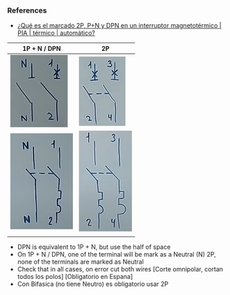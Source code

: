 

### References 
* [¿Qué es el marcado 2P, P+N y DPN en un interruptor magnetotérmico | PIA | térmico | automático?](https://www.youtube.com/watch?v=Qr7-zvSlZtQ&list=PL54-5yiMdV8FYDGRnyAfPefKPnuhqPtuQ&index=15&t=3s)


| 1P + N  / DPN                   | 2P                              |
| ------------------------------- | ------------------------------- |
| ![alt text](/Pictures/58.png)   | ![alt text](/Pictures/60.png)   |
| ![alt text](/Pictures/59.png)   | ![alt text](/Pictures/61.png)   |
|                          |                            |


* DPN is equivalent to 1P + N, but use the half of space
* On 1P + N / DPN, one of the terminal will be mark as a Neutral (N)
   2P, none of the terminals are marked as Neutral
* Check that in all cases, on error cut both wires 
   [Corte omnipolar, cortan todos los polos]
   [Obligatorio en Espana]
* Con Bifasica (no tiene Neutro) es obligatorio usar 2P
   